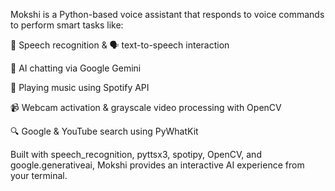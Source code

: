 Mokshi is a Python-based voice assistant that responds to voice commands to perform smart tasks like:

🎤 Speech recognition & 🗣️ text-to-speech interaction

🤖 AI chatting via Google Gemini

🎵 Playing music using Spotify API

📹 Webcam activation & grayscale video processing with OpenCV

🔍 Google & YouTube search using PyWhatKit

Built with speech_recognition, pyttsx3, spotipy, OpenCV, and google.generativeai, Mokshi provides an interactive AI experience from your terminal.
